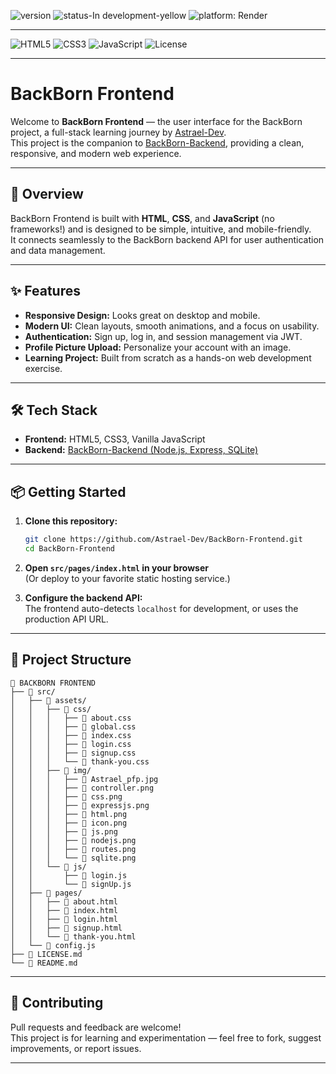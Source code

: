 ![version](https://img.shields.io/badge/Version-1.0.0-blue)
![status-In development-yellow](https://img.shields.io/badge/Status-In%20development-yellow)
![platform: Render](https://img.shields.io/badge/platform-Render-8e44ad?logo=render&logoColor=white)

---

![HTML5](https://img.shields.io/badge/HTML5-v1.0.0-E34F26?logo=html5&logoColor=white)
![CSS3](https://img.shields.io/badge/CSS3-v1.0.0-1572B6?style=flat-square&logo=css3&logoColor=white)
![JavaScript](https://img.shields.io/badge/JavaScript-ES6+-F7DF1E?logo=javascript&logoColor=white)
![License](https://img.shields.io/badge/license-MIT-brightgreen)

---

# BackBorn Frontend

Welcome to **BackBorn Frontend** — the user interface for the BackBorn project, a full-stack learning journey by [Astrael-Dev](https://github.com/Astrael-Dev).  
This project is the companion to [BackBorn-Backend](https://github.com/Astrael-Dev/BackBorn-Backend), providing a clean, responsive, and modern web experience.

---

## 🚀 Overview

BackBorn Frontend is built with **HTML**, **CSS**, and **JavaScript** (no frameworks!) and is designed to be simple, intuitive, and mobile-friendly.  
It connects seamlessly to the BackBorn backend API for user authentication and data management.

---

## ✨ Features

- **Responsive Design:** Looks great on desktop and mobile.
- **Modern UI:** Clean layouts, smooth animations, and a focus on usability.
- **Authentication:** Sign up, log in, and session management via JWT.
- **Profile Picture Upload:** Personalize your account with an image.
- **Learning Project:** Built from scratch as a hands-on web development exercise.

---

## 🛠️ Tech Stack

- **Frontend:** HTML5, CSS3, Vanilla JavaScript
- **Backend:** [BackBorn-Backend (Node.js, Express, SQLite)](https://github.com/Astrael-Dev/BackBorn-Backend)

---

## 📦 Getting Started

1. **Clone this repository:**
   ```sh
   git clone https://github.com/Astrael-Dev/BackBorn-Frontend.git
   cd BackBorn-Frontend
   ```

2. **Open `src/pages/index.html` in your browser**  
   (Or deploy to your favorite static hosting service.)

3. **Configure the backend API:**  
   The frontend auto-detects `localhost` for development, or uses the production API URL.

---

## 📁 Project Structure

```
📁 BACKBORN FRONTEND
├── 📁 src/
│   ├── 📁 assets/
│   │   ├── 📁 css/
│   │   │   ├── 📄 about.css
│   │   │   ├── 📄 global.css
│   │   │   ├── 📄 index.css
│   │   │   ├── 📄 login.css
│   │   │   ├── 📄 signup.css
│   │   │   └── 📄 thank-you.css
│   │   ├── 📁 img/
│   │   │   ├── 🎨 Astrael_pfp.jpg
│   │   │   ├── 🎨 controller.png
│   │   │   ├── 🎨 css.png
│   │   │   ├── 🎨 expressjs.png
│   │   │   ├── 🎨 html.png
│   │   │   ├── 🎨 icon.png
│   │   │   ├── 🎨 js.png
│   │   │   ├── 🎨 nodejs.png
│   │   │   ├── 🎨 routes.png
│   │   │   └── 🎨 sqlite.png
│   │   └── 📁 js/
│   │       ├── 📄 login.js
│   │       └── 📄 signUp.js
│   ├── 📁 pages/
│   │   ├── 📄 about.html
│   │   ├── 📄 index.html
│   │   ├── 📄 login.html
│   │   ├── 📄 signup.html
│   │   └── 📄 thank-you.html
│   └── 📄 config.js
├── 📖 LICENSE.md
└── 📖 README.md
```

---

## 🤝 Contributing

Pull requests and feedback are welcome!  
This project is for learning and experimentation — feel free to fork, suggest improvements, or report issues.

---


